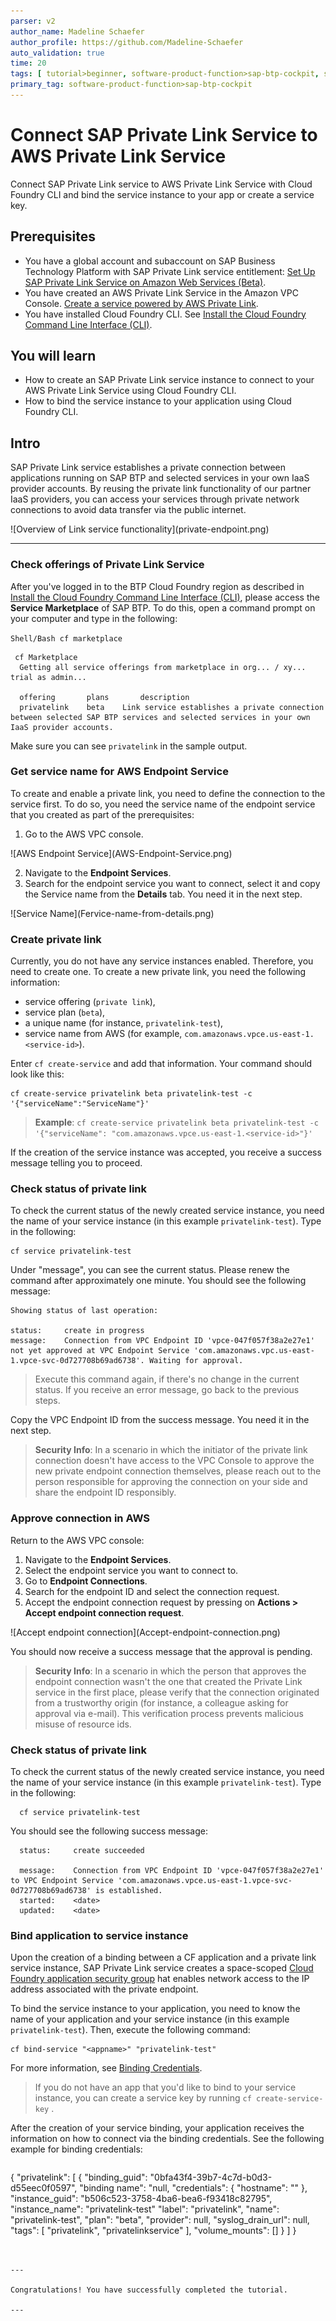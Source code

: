 ```yaml
---
parser: v2
author_name: Madeline Schaefer
author_profile: https://github.com/Madeline-Schaefer
auto_validation: true
time: 20
tags: [ tutorial>beginner, software-product-function>sap-btp-cockpit, software-product>sap-business-technology-platform, tutorial>license, software-product-function>sap-btp-command-line-interface, software-product-function>sap-private-link-Service]
primary_tag: software-product-function>sap-btp-cockpit
---
```


# Connect SAP Private Link Service to AWS Private Link Service
<!-- description --> Connect SAP Private Link service to AWS Private Link Service with Cloud Foundry CLI and bind the service instance to your app or create a service key.

## Prerequisites
 - You have a global account and subaccount on SAP Business Technology Platform with SAP Private Link service entitlement: [Set Up SAP Private Link Service on Amazon Web Services (Beta)](private-link-service-onboarding-aws).
 - You have created an AWS Private Link Service in the Amazon VPC Console. [Create a service powered by AWS Private Link](https://docs.aws.amazon.com/vpc/latest/privatelink/create-endpoint-service.html).
 - You have installed Cloud Foundry CLI. See [Install the Cloud Foundry Command Line Interface (CLI)](cp-cf-download-cli).

## You will learn
  - How to create an SAP Private Link service instance to connect to your AWS Private Link Service using Cloud Foundry CLI.
  - How to bind the service instance to your application using Cloud Foundry CLI.

## Intro
SAP Private Link service establishes a private connection between applications running on SAP BTP and selected services in your own IaaS provider accounts. By reusing the private link functionality of our partner IaaS providers, you can access your services through private network connections to avoid data transfer via the public internet.

<!-- border -->![Overview of  Link service functionality](private-endpoint.png)

---

### Check offerings of Private Link Service


After you've logged in to the BTP Cloud Foundry region as described in [Install the Cloud Foundry Command Line Interface (CLI)](developers.sap.com/tutorials/cp-cf-download-cli.), please access the **Service Marketplace** of SAP BTP. To do this, open a command prompt on your computer and type in the following:

``Shell/Bash
cf marketplace
``

```Shell/Bash
 cf Marketplace
  Getting all service offerings from marketplace in org... / xy... trial as admin...

  offering       plans       description
  privatelink    beta    Link service establishes a private connection between selected SAP BTP services and selected services in your own IaaS provider accounts.
```

Make sure you can see `privatelink` in the sample output.


### Get service name for AWS Endpoint Service


To create and enable a private link, you need to define the connection to the service first. To do so, you need the service name of the endpoint service that you created as part of the prerequisites:

1. Go to the AWS VPC console.
<!-- border -->![AWS Endpoint Service](AWS-Endpoint-Service.png)

2. Navigate to the **Endpoint Services**.
3. Search for the endpoint service you want to connect, select it and copy the Service name from the **Details** tab. You need it in the next step.

<!-- border -->![Service Name](Fervice-name-from-details.png)




### Create private link


Currently, you do not have any service instances enabled. Therefore, you need to create one. To create a new private link, you need the following information:

- service offering (`private link`),
- service plan (`beta`),
- a unique name (for instance, `privatelink-test`),
- service name from AWS (for example, `com.amazonaws.vpce.us-east-1.<service-id>`).

Enter `cf create-service` and add that information. Your command should look like this:

```Shell/Bash
cf create-service privatelink beta privatelink-test -c '{"serviceName":"ServiceName"}'
```

> **Example**:
`cf create-service privatelink beta privatelink-test -c '{"serviceName": "com.amazonaws.vpce.us-east-1.<service-id>"}'
`

If the creation of the service instance was accepted, you receive a success message telling you to proceed.




### Check status of private link


To check the current status of the newly created service instance, you need the name of your service instance (in this example `privatelink-test`). Type in the following:

```Shell/Bash
cf service privatelink-test
```

Under "message", you can see the current status. Please renew the command after approximately one minute. You should see the following message:

```Shell/Bash
Showing status of last operation:

status:     create in progress
message:    Connection from VPC Endpoint ID 'vpce-047f057f38a2e27e1' not yet approved at VPC Endpoint Service 'com.amazonaws.vpc.us-east-1.vpce-svc-0d727708b69ad6738'. Waiting for approval.
```

> Execute this command again, if there's no change in the current status. If you receive an error message, go back to the previous steps.

Copy the VPC Endpoint ID from the success message. You need it in the next step.

> **Security Info**: In a scenario in which the initiator of the private link connection doesn't have access to the VPC Console to approve the new private endpoint connection themselves, please reach out to the person responsible for approving the connection on your side and share the endpoint ID responsibly.



### Approve connection in AWS


Return to the AWS VPC console:

1. Navigate to the **Endpoint Services**.
2. Select the endpoint service you want to connect to.
3. Go to **Endpoint Connections**.
4. Search for the endpoint ID and select the connection request.
5. Accept the endpoint connection request by pressing on **Actions > Accept endpoint connection request**.

<!-- border -->![Accept endpoint connection](Accept-endpoint-connection.png)


You should now receive a success message that the approval is pending.

>**Security Info**: In a scenario in which the person that approves the endpoint connection wasn't the one that created the Private Link service in the first place, please verify that the connection originated from a trustworthy origin (for instance, a colleague asking for approval via e-mail). This verification process prevents malicious misuse of resource ids.




 ### Check status of private link

To check the current status of the newly created service instance, you need the name of your service instance (in this example `privatelink-test`). Type in the following:

```Shell/Bash
  cf service privatelink-test
```

  You should see the following success message:

```Shell/Bash
  status:     create succeeded

  message:    Connection from VPC Endpoint ID 'vpce-047f057f38a2e27e1' to VPC Endpoint Service 'com.amazonaws.vpce.us-east-1.vpce-svc-0d727708b69ad6738' is established.
  started:    <date>
  updated:    <date>
```



### Bind application to service instance


Upon the creation of a binding between a CF application and a private link service instance, SAP Private Link service creates a space-scoped [Cloud Foundry application security group](https://docs.cloudfoundry.org/concepts/asg.html) hat enables network access to the IP address associated with the private endpoint.

To bind the service instance to your application, you need to know the name of your application and your service instance (in this example `privatelink-test`). Then, execute the following command:

```Shell/Bash
cf bind-service "<appname>" "privatelink-test"
```
For more information, see [Binding Credentials](https://help.sap.com/docs/PRIVATE_LINK/d5fcaf2c5262485a87c6143b61b2c76b/6d1453baa5fa4e8fb3297e53ceb96bf6.html?locale=en-US&state=DRAFT#binding-credentials).

>If you do not have an app that you'd like to bind to your service instance, you can create a service key by running `cf create-service-key`<service-instance-name> <key-name>.

After the creation of your service binding, your application receives the information on how to connect via the binding credentials. See the following example for binding credentials:

> ```JSON
{
    "privatelink": [
        {
            "binding_guid": "0bfa43f4-39b7-4c7d-b0d3-d55eec0f0597",
            "binding name": "null,
            "credentials": {
                "hostname": "<private-link hostname>"
            },
            "instance_guid": "b506c523-3758-4ba6-bea6-f93418c82795",
            "instance_name": "privatelink-test"
            "label": "privatelink",
            "name": "privatelink-test",
            "plan": "beta",
            "provider": null,
            "syslog_drain_url": null,
            "tags": [
              "privatelink",
              "privatelinkservice"
            ],
            "volume_mounts": []
          }
      ]
}
```


---

Congratulations! You have successfully completed the tutorial.

---
